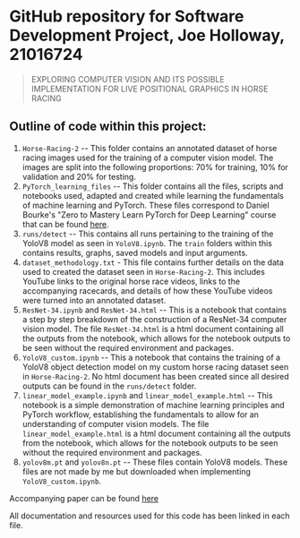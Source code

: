 # GitHub repository for Software Development Project, Joe Holloway, 21016724

> EXPLORING COMPUTER VISION AND ITS POSSIBLE IMPLEMENTATION FOR LIVE POSITIONAL GRAPHICS IN HORSE RACING

## Outline of code within this project:

1. `Horse-Racing-2` -- This folder contains an annotated dataset of horse racing images used for the training of a computer vision model. The images are split into the following proportions: 70% for training, 10% for validation and 20% for testing.
2. `PyTorch_learning_files` -- This folder contains all the files, scripts and notebooks used, adapted and created while learning the fundamentals of machine learning and PyTorch. These files correspond to Daniel Bourke's "Zero to Mastery Learn PyTorch for Deep Learning" course that can be found [here](https://www.learnpytorch.io/).
3. `runs/detect` --  This contains all runs pertaining to the training of the YoloV8 model as seen in `YoloV8.ipynb`. The `train` folders within this contains results, graphs, saved models and input arguments.
4. `dataset_methodology.txt` - This file contains further details on the data used to created the dataset seen in `Horse-Racing-2`. This includes YouTube links to the original horse race videos, links to the accompanying racecards, and details of how these YouTube videos were turned into an annotated dataset.
5. `ResNet-34.ipynb` and `ResNet-34.html` -- This is a notebook that contains a step by step breakdown of the construction of a ResNet-34 computer vision model. The file `ResNet-34.html` is a html document containing all the outputs from the notebook, which allows for the notebook outputs to be seen without the required environment and packages.
6. `YoloV8_custom.ipynb` -- This a notebook that contains the training of a YoloV8 object detection model on my custom horse racing dataset seen in `Horse-Racing-2`. No html document has been created since all desired outputs can be found in the `runs/detect` folder.
7. `linear_model_example.ipynb` and `linear_model_example.html` -- This notebook is a simple demonstration of machine learning principles and PyTorch workflow, establishing the fundamentals to allow for an understanding of computer vision models. The file `linear_model_example.html` is a html document containing all the outputs from the notebook, which allows for the notebook outputs to be seen without the required environment and packages.
8. `yolov8m.pt` and `yolov8n.pt` -- These files contain YoloV8 models. These files are not made by me but downloaded when implementing `YoloV8_custom.ipynb`.

Accompanying paper can be found [here](https://uweacuk-my.sharepoint.com/:w:/g/personal/joe2_holloway_live_uwe_ac_uk/EWWp60D_1-RCjZMNqIhb0IsBpupt5eMXYsGbOx9Np2C6wg?e=LcFXAa)

All documentation and resources used for this code has been linked in each file.
